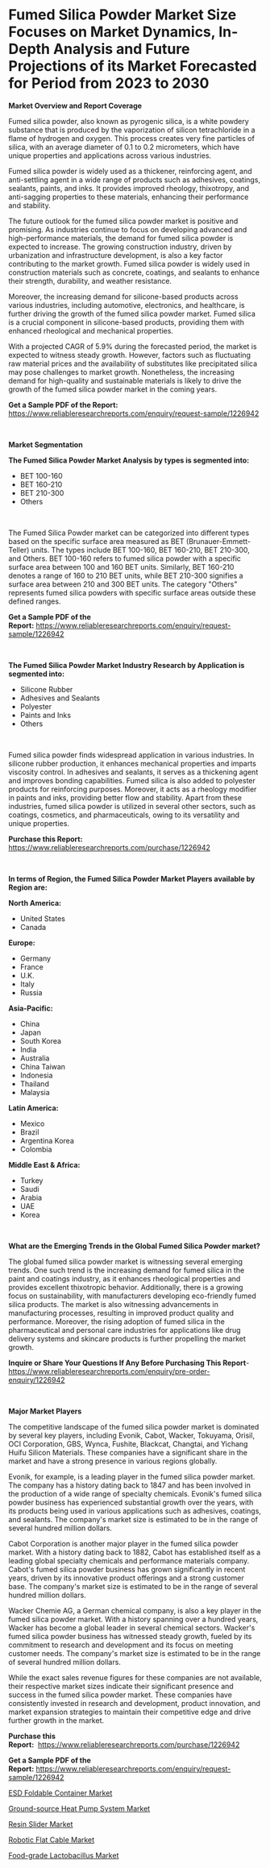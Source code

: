 <p><h1>Fumed Silica Powder Market Size Focuses on Market Dynamics, In-Depth Analysis and Future Projections of its Market Forecasted for Period from 2023 to 2030</h1></p><p><strong>Market Overview and Report Coverage</strong></p>
<p><p>Fumed silica powder, also known as pyrogenic silica, is a white powdery substance that is produced by the vaporization of silicon tetrachloride in a flame of hydrogen and oxygen. This process creates very fine particles of silica, with an average diameter of 0.1 to 0.2 micrometers, which have unique properties and applications across various industries.</p><p>Fumed silica powder is widely used as a thickener, reinforcing agent, and anti-settling agent in a wide range of products such as adhesives, coatings, sealants, paints, and inks. It provides improved rheology, thixotropy, and anti-sagging properties to these materials, enhancing their performance and stability.</p><p>The future outlook for the fumed silica powder market is positive and promising. As industries continue to focus on developing advanced and high-performance materials, the demand for fumed silica powder is expected to increase. The growing construction industry, driven by urbanization and infrastructure development, is also a key factor contributing to the market growth. Fumed silica powder is widely used in construction materials such as concrete, coatings, and sealants to enhance their strength, durability, and weather resistance.</p><p>Moreover, the increasing demand for silicone-based products across various industries, including automotive, electronics, and healthcare, is further driving the growth of the fumed silica powder market. Fumed silica is a crucial component in silicone-based products, providing them with enhanced rheological and mechanical properties.</p><p>With a projected CAGR of 5.9% during the forecasted period, the market is expected to witness steady growth. However, factors such as fluctuating raw material prices and the availability of substitutes like precipitated silica may pose challenges to market growth. Nonetheless, the increasing demand for high-quality and sustainable materials is likely to drive the growth of the fumed silica powder market in the coming years.</p></p>
<p><strong>Get a Sample PDF of the Report:</strong> <a href="https://www.reliableresearchreports.com/enquiry/request-sample/1226942">https://www.reliableresearchreports.com/enquiry/request-sample/1226942</a></p>
<p>&nbsp;</p>
<p><strong>Market Segmentation</strong></p>
<p><strong>The Fumed Silica Powder Market Analysis by types is segmented into:</strong></p>
<p><ul><li>BET 100-160</li><li>BET 160-210</li><li>BET 210-300</li><li>Others</li></ul></p>
<p>&nbsp;</p>
<p><p>The Fumed Silica Powder market can be categorized into different types based on the specific surface area measured as BET (Brunauer-Emmett-Teller) units. The types include BET 100-160, BET 160-210, BET 210-300, and Others. BET 100-160 refers to fumed silica powder with a specific surface area between 100 and 160 BET units. Similarly, BET 160-210 denotes a range of 160 to 210 BET units, while BET 210-300 signifies a surface area between 210 and 300 BET units. The category "Others" represents fumed silica powders with specific surface areas outside these defined ranges.</p></p>
<p><strong>Get a Sample PDF of the Report:</strong>&nbsp;<a href="https://www.reliableresearchreports.com/enquiry/request-sample/1226942">https://www.reliableresearchreports.com/enquiry/request-sample/1226942</a></p>
<p>&nbsp;</p>
<p><strong>The Fumed Silica Powder Market Industry Research by Application is segmented into:</strong></p>
<p><ul><li>Silicone Rubber</li><li>Adhesives and Sealants</li><li>Polyester</li><li>Paints and Inks</li><li>Others</li></ul></p>
<p>&nbsp;</p>
<p><p>Fumed silica powder finds widespread application in various industries. In silicone rubber production, it enhances mechanical properties and imparts viscosity control. In adhesives and sealants, it serves as a thickening agent and improves bonding capabilities. Fumed silica is also added to polyester products for reinforcing purposes. Moreover, it acts as a rheology modifier in paints and inks, providing better flow and stability. Apart from these industries, fumed silica powder is utilized in several other sectors, such as coatings, cosmetics, and pharmaceuticals, owing to its versatility and unique properties.</p></p>
<p><strong>Purchase this Report:</strong>&nbsp; <a href="https://www.reliableresearchreports.com/purchase/1226942">https://www.reliableresearchreports.com/purchase/1226942</a></p>
<p>&nbsp;</p>
<p><strong>In terms of Region, the Fumed Silica Powder Market Players available by Region are:</strong></p>
<p>
    <p> <strong> North America: </strong>
        <ul>
            <li>United States</li>
            <li>Canada</li>
        </ul>
        </p> 
    <p> <strong> Europe: </strong>
        <ul>
            <li>Germany</li>
            <li>France</li>
            <li>U.K.</li>
            <li>Italy</li>
            <li>Russia</li>
        </ul>
        </p> 
    <p> <strong> Asia-Pacific: </strong>
        <ul>
            <li>China</li>
            <li>Japan</li>
            <li>South Korea</li>
            <li>India</li>
            <li>Australia</li>
            <li>China Taiwan</li>
            <li>Indonesia</li>
            <li>Thailand</li>
            <li>Malaysia</li>
        </ul>
        </p> 
    <p> <strong> Latin America: </strong>
        <ul>
            <li>Mexico</li>
            <li>Brazil</li>
            <li>Argentina Korea</li>
            <li>Colombia</li>
        </ul>
        </p> 
    <p> <strong> Middle East & Africa: </strong>
        <ul>
            <li>Turkey</li>
            <li>Saudi</li>
            <li>Arabia</li>
            <li>UAE</li>
            <li>Korea</li>
        </ul>
    </p>
    </p>
<p>&nbsp;</p>
<p><strong>What are the Emerging Trends in the Global Fumed Silica Powder market?</strong></p>
<p><p>The global fumed silica powder market is witnessing several emerging trends. One such trend is the increasing demand for fumed silica in the paint and coatings industry, as it enhances rheological properties and provides excellent thixotropic behavior. Additionally, there is a growing focus on sustainability, with manufacturers developing eco-friendly fumed silica products. The market is also witnessing advancements in manufacturing processes, resulting in improved product quality and performance. Moreover, the rising adoption of fumed silica in the pharmaceutical and personal care industries for applications like drug delivery systems and skincare products is further propelling the market growth.</p></p>
<p><strong>Inquire or Share Your Questions If Any Before Purchasing This Report</strong>- <a href="https://www.reliableresearchreports.com/enquiry/pre-order-enquiry/1226942">https://www.reliableresearchreports.com/enquiry/pre-order-enquiry/1226942</a></p>
<p>&nbsp;</p>
<p><strong>Major Market Players</strong></p>
<p><p>The competitive landscape of the fumed silica powder market is dominated by several key players, including Evonik, Cabot, Wacker, Tokuyama, Orisil, OCI Corporation, GBS, Wynca, Fushite, Blackcat, Changtai, and Yichang Huifu Silicon Materials. These companies have a significant share in the market and have a strong presence in various regions globally.</p><p>Evonik, for example, is a leading player in the fumed silica powder market. The company has a history dating back to 1847 and has been involved in the production of a wide range of specialty chemicals. Evonik's fumed silica powder business has experienced substantial growth over the years, with its products being used in various applications such as adhesives, coatings, and sealants. The company's market size is estimated to be in the range of several hundred million dollars.</p><p>Cabot Corporation is another major player in the fumed silica powder market. With a history dating back to 1882, Cabot has established itself as a leading global specialty chemicals and performance materials company. Cabot's fumed silica powder business has grown significantly in recent years, driven by its innovative product offerings and a strong customer base. The company's market size is estimated to be in the range of several hundred million dollars.</p><p>Wacker Chemie AG, a German chemical company, is also a key player in the fumed silica powder market. With a history spanning over a hundred years, Wacker has become a global leader in several chemical sectors. Wacker's fumed silica powder business has witnessed steady growth, fueled by its commitment to research and development and its focus on meeting customer needs. The company's market size is estimated to be in the range of several hundred million dollars.</p><p>While the exact sales revenue figures for these companies are not available, their respective market sizes indicate their significant presence and success in the fumed silica powder market. These companies have consistently invested in research and development, product innovation, and market expansion strategies to maintain their competitive edge and drive further growth in the market.</p></p>
<p><strong>Purchase this Report:</strong>&nbsp;&nbsp;<a href="https://www.reliableresearchreports.com/purchase/1226942">https://www.reliableresearchreports.com/purchase/1226942</a></p>
<p></p>
<p><strong>Get a Sample PDF of the Report:</strong>&nbsp;<a href="https://www.reliableresearchreports.com/enquiry/request-sample/1226942">https://www.reliableresearchreports.com/enquiry/request-sample/1226942</a></p>
<p><p><a href="https://medium.com/@poem.snap.phase/esd-foldable-container-market-the-key-to-successful-business-strategy-forecast-till-2030-a88f8b70463b">ESD Foldable Container Market</a></p><p><a href="https://medium.com/@late.bean.frame/ground-source-heat-pump-system-market-furnishes-information-on-market-share-market-trends-and-d57b598dee2f">Ground-source Heat Pump System Market</a></p><p><a href="https://medium.com/@drakesporer988/resin-slider-market-exploring-market-share-market-trends-and-future-growth-0595c8c3a728">Resin Slider Market</a></p><p><a href="https://medium.com/@inner.zone.room/robotic-flat-cable-market-analysis-and-sze-forecasted-for-period-from-2023-to-2030-9caaa9cdbce4">Robotic Flat Cable Market</a></p><p><a href="https://medium.com/@cullenblick/food-grade-lactobacillus-market-size-market-outlook-and-market-forecast-2023-to-2030-620783dec852">Food-grade Lactobacillus Market</a></p></p>